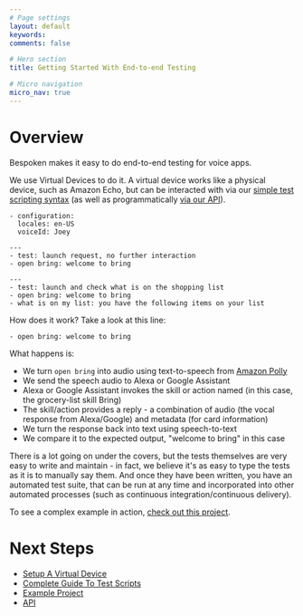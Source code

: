 ```yaml
---
# Page settings
layout: default
keywords:
comments: false

# Hero section
title: Getting Started With End-to-end Testing

# Micro navigation
micro_nav: true
---
```

# Overview
Bespoken makes it easy to do end-to-end testing for voice apps.

We use Virtual Devices to do it. A virtual device works like a physical device, such as Amazon Echo, but can be interacted with via our [simple test scripting syntax](../guide) (as well as programmatically [via our API](../api)).

```
- configuration:
  locales: en-US
  voiceId: Joey

---
- test: launch request, no further interaction
- open bring: welcome to bring

---
- test: launch and check what is on the shopping list
- open bring: welcome to bring
- what is on my list: you have the following items on your list
```

How does it work? Take a look at this line:
```
- open bring: welcome to bring
```

What happens is:
* We turn `open bring` into audio using text-to-speech from [Amazon Polly](https://aws.amazon.com/polly/)
* We send the speech audio to Alexa or Google Assistant
* Alexa or Google Assistant invokes the skill or action named (in this case, the grocery-list skill Bring)
* The skill/action provides a reply - a combination of audio (the vocal response from Alexa/Google) and metadata (for card information)
* We turn the response back into text using speech-to-text
* We compare it to the expected output, "welcome to bring" in this case

There is a lot going on under the covers, but the tests themselves are very easy to write and maintain - in fact, we believe it's as easy to type the tests as it is to manually say them. And once they have been written, you have an automated test suite, that can be run at any time and incorporated into other automated processes (such as continuous integration/continuous delivery).

To see a complex example in action, [check out this project](https://github.com/bespoken/virtual-device-example/tree/SkillTesterScripts).

# Next Steps
 * [Setup A Virtual Device](../setup)
 * [Complete Guide To Test Scripts](../guide)
 * [Example Project](https://github.com/bespoken/virtual-device-example/tree/SkillTesterScripts)
 * [API](../api)
